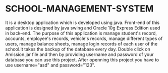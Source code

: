 # SCHOOL-MANAGEMENT-SYSTEM
It is a desktop application which is developed using java. Front-end of this application is designed by java swing and Oracle 10g Express Edition used in back-end. The purpose of this application is manage student's record, accounts, employee's records, vehicle's records, manage different types of users, manage balance sheets, manage login records of each user of the school.It takes the backup of the database every day. Double click on Amission.jar file and then by providing username and password of your database you can use this project. After openning this project you have to use username="asd" and password="123".
